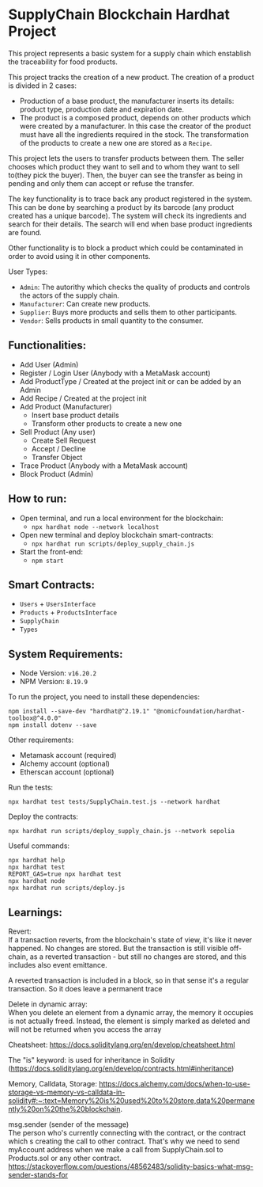 # SupplyChain Blockchain Hardhat Project

This project represents a basic system for a supply chain which enstablish the traceability for food products.

This project tracks the creation of a new product. The creation of a product is divided in 2 cases:

- Production of a base product, the manufacturer inserts its details: product type, production date and expiration date.
- The product is a composed product, depends on other products which were created by a manufacturer. In this case the creator of the product must have all the ingredients required in the stock. The transformation of the products to create a new one are stored as a `Recipe`.

This project lets the users to transfer products between them. The seller chooses which product they want to sell and to whom they want to sell to(they pick the buyer). Then, the buyer can see the transfer as being in pending and only them can accept or refuse the transfer.

The key functionality is to trace back any product registered in the system. This can be done by searching a product by its barcode (any product created has a unique barcode). The system will check its ingredients and search for their details. The search will end when base product ingredients are found.

Other functionality is to block a product which could be contaminated in order to avoid using it in other components.

User Types:

- `Admin`: The autorithy which checks the quality of products and controls the actors of the supply chain.
- `Manufacturer`: Can create new products.
- `Supplier`: Buys more products and sells them to other participants.
- `Vendor`: Sells products in small quantity to the consumer.

## Functionalities:

- Add User (Admin)
- Register / Login User (Anybody with a MetaMask account)
- Add ProductType / Created at the project init or can be added by an Admin
- Add Recipe / Created at the project init
- Add Product (Manufacturer)
  - Insert base product details
  - Transform other products to create a new one
- Sell Product (Any user)
  - Create Sell Request
  - Accept / Decline
  - Transfer Object
- Trace Product (Anybody with a MetaMask account)
- Block Product (Admin)

## How to run:

- Open terminal, and run a local environment for the blockchain:
  - `npx hardhat node --network localhost`
- Open new terminal and deploy blockchain smart-contracts:
  - `npx hardhat run scripts/deploy_supply_chain.js`
- Start the front-end:
  - `npm start`

## Smart Contracts:

- `Users` + `UsersInterface`
- `Products` + `ProductsInterface`
- `SupplyChain`
- `Types`

## System Requirements:

- Node Version: `v16.20.2`
- NPM Version: `8.19.9`

To run the project, you need to install these dependencies:

```shell
npm install --save-dev "hardhat@^2.19.1" "@nomicfoundation/hardhat-toolbox@^4.0.0"
npm install dotenv --save
```

Other requirements:

- Metamask account (required)
- Alchemy account (optional)
- Etherscan account (optional)

Run the tests:

```shell
npx hardhat test tests/SupplyChain.test.js --network hardhat
```

Deploy the contracts:

```shell
npx hardhat run scripts/deploy_supply_chain.js --network sepolia
```

Useful commands:

```shell
npx hardhat help
npx hardhat test
REPORT_GAS=true npx hardhat test
npx hardhat node
npx hardhat run scripts/deploy.js
```

## Learnings:

Revert:  
If a transaction reverts, from the blockchain's state of view, it's like it never happened. No changes are stored. But the transaction is still visible off-chain, as a reverted transaction - but still no changes are stored, and this includes also event emittance.

A reverted transaction is included in a block, so in that sense it's a regular transaction. So it does leave a permanent trace

Delete in dynamic array:  
When you delete an element from a dynamic array, the memory it occupies is not actually freed. Instead, the element is simply marked as deleted and will not be returned when you access the array

Cheatsheet: https://docs.soliditylang.org/en/develop/cheatsheet.html

The "is" keyword: is used for inheritance in Solidity (https://docs.soliditylang.org/en/develop/contracts.html#inheritance)

Memory, Calldata, Storage: https://docs.alchemy.com/docs/when-to-use-storage-vs-memory-vs-calldata-in-solidity#:~:text=Memory%20is%20used%20to%20store,data%20permanently%20on%20the%20blockchain.

msg.sender (sender of the message)  
The person who's currently connecting with the contract, or the contract which s creating the call to other contract.
That's why we need to send myAccount address when we make a call from SupplyChain.sol to Products.sol or any other contract.
https://stackoverflow.com/questions/48562483/solidity-basics-what-msg-sender-stands-for
